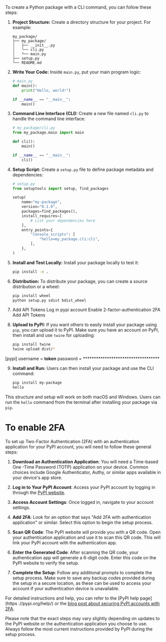 To create a Python package with a CLI command, you can follow these steps:

1. **Project Structure:**
   Create a directory structure for your project. For example:
   ```
   my_package/
   ├── my_package/
   │   ├── __init__.py
   │   └── cli.py
   │   └── main.py
   ├── setup.py
   └── README.md
   ```

2. **Write Your Code:**
   Inside `main.py`, put your main program logic:
   ```python
   # main.py
   def main():
       print("Hello, world!")

   if __name__ == "__main__":
       main()
   ```

3. **Command Line Interface (CLI):**
   Create a new file named `cli.py` to handle the command line interface:
   ```python
   # my_package/cli.py
   from my_package.main import main

   def cli():
       main()

   if __name__ == "__main__":
       cli()
   ```

4. **Setup Script:**
   Create a `setup.py` file to define package metadata and dependencies:
   ```python
   # setup.py
   from setuptools import setup, find_packages

   setup(
       name="my-package",
       version="0.1.0",
       packages=find_packages(),
       install_requires=[
           # List your dependencies here
       ],
       entry_points={
           "console_scripts": [
               "hello=my_package.cli:cli",
           ],
       },
   )
   ```

5. **Install and Test Locally:**
   Install your package locally to test it:
   ```bash
   pip install -e .
   ```

6. **Distribution:**
   To distribute your package, you can create a source distribution or a wheel:
   ```bash
   pip install wheel
   python setup.py sdist bdist_wheel
   ```

7. Add API Tokens
Log in pypi account
Enable 2-factor-authentication 2FA
Add API Tokens

8. **Upload to PyPI:**
   If you want others to easily install your package using `pip`, you can upload it to PyPI. Make sure you have an account on PyPI, then install and use `twine` for uploading:
   ```bash
   pip install twine
   twine upload dist/*
   ```

[pypi]
  username = __token__
  password = ***********************************

9. **Install and Run:**
   Users can then install your package and use the CLI command:
   ```bash
   pip install my-package
   hello
   ```

This structure and setup will work on both macOS and Windows. Users can run the `hello` command from the terminal after installing your package via `pip`.

# To enable 2FA

To set up Two-Factor Authentication (2FA) with an authentication application for
your PyPI account, you will need to follow these general steps:

1. **Download an Authentication Application**: You will need a Time-based One
-Time Password (TOTP) application on your device. Common choices include Google 
Authenticator, Authy, or similar apps available in your device's app store.

2. **Log in to Your PyPI Account**: Access your PyPI account by logging in 
through the [PyPI website](https://pypi.org/).

3. **Access Account Settings**: Once logged in, navigate to your account 
settings.

4. **Add 2FA**: Look for an option that says "Add 2FA with authentication 
application" or similar. Select this option to begin the setup process.

5. **Scan QR Code**: The PyPI website will provide you with a QR code. Open your
authentication application and use it to scan this QR code. This will link your 
PyPI account with the authentication app.

6. **Enter the Generated Code**: After scanning the QR code, your authentication
app will generate a 6-digit code. Enter this code on the PyPI website to verify 
the setup.

7. **Complete the Setup**: Follow any additional prompts to complete the setup 
process. Make sure to save any backup codes provided during the setup in a 
secure location, as these can be used to access your account if your 
authentication device is unavailable.

For detailed instructions and help, you can refer to the [PyPI help page](https
://pypi.org/help/) or the [blog post about securing PyPI accounts with 2FA](
https://blog.pypi.org/posts/2023-05-25-securing-pypi-with-2fa/).

Please note that the exact steps may vary slightly depending on updates to the 
PyPI website or the authentication application you choose to use. Always follow 
the most current instructions provided by PyPI during the setup process.